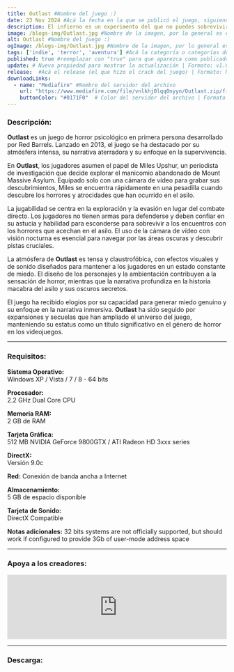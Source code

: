 ```yaml
---
title: Outlast #Nombre del juego :)
date: 23 Nov 2024 #Acá la fecha en la que se publicó el juego, siguiendo este formato: Dia "30", Mes "Oct", Año "2024" = como debe quedar: 30 Oct 2024
description: El infierno es un experimento del que no puedes sobrevivir en *Outlast*, un juego de terror y supervivencia en primera persona desarrollado por veteranos de algunas de las mayores franquicias de videojuegos de la historia. Como el periodista de investigación Miles Upshur, explora el Asilo Mount Massive e intenta sobrevivir lo suficiente para descubrir su terrible secreto... si puedes. #Acá una mini descripción del juego
image: /blogs-img/Outlast.jpg #Nombre de la imagen, por lo general es exactamente el mismo nombre que el juego excluyendo lo ":" (Dos puntos)
alt: Outlast #Nombre del juego :)
ogImage: /blogs-img/Outlast.jpg #Nombre de la imagen, por lo general es exactamente el mismo nombre que el juego excluyendo lo ":" (Dos puntos)
tags: ['indie', 'terror', 'aventura'] #Acá la categoría o categorías del juego, si es más de una se coloca en este formato: ['categoría1', 'categoría2']
published: true #reemplazar con "true" para que aparezca como publicado
update: # Nueva propiedad para mostrar la actualización | Formato: v1.0.0
release:  #Acá el release (el que hizo el crack del juego) | Formato: Nicolhetti
downloadLinks:
  - name: "Mediafire" #Nombre del servidor del archivo
    url: "https://www.mediafire.com/file/vnlkhj0lqq0nyyn/Outlast.zip/file" #Link de descarga
    buttonColor: "#0171F0"  # Color del servidor del archivo | Formato hexadecimal | MediaFire: #0171F0 | Buzzheavier: #FF6600 |
---
```


<!--En VSCode seleccionando una palabra, por ejemplo: "Outlast" y apretando Ctrl+F2 se seleccionan todas las palabras iguales-->

### Descripción:
**Outlast** es un juego de horror psicológico en primera persona desarrollado por Red Barrels. Lanzado en 2013, el juego se ha destacado por su atmósfera intensa, su narrativa aterradora y su enfoque en la supervivencia.

En **Outlast**, los jugadores asumen el papel de Miles Upshur, un periodista de investigación que decide explorar el manicomio abandonado de Mount Massive Asylum. Equipado solo con una cámara de vídeo para grabar sus descubrimientos, Miles se encuentra rápidamente en una pesadilla cuando descubre los horrores y atrocidades que han ocurrido en el asilo.

La jugabilidad se centra en la exploración y la evasión en lugar del combate directo. Los jugadores no tienen armas para defenderse y deben confiar en su astucia y habilidad para esconderse para sobrevivir a los encuentros con los horrores que acechan en el asilo. El uso de la cámara de vídeo con visión nocturna es esencial para navegar por las áreas oscuras y descubrir pistas cruciales.

La atmósfera de **Outlast** es tensa y claustrofóbica, con efectos visuales y de sonido diseñados para mantener a los jugadores en un estado constante de miedo. El diseño de los personajes y la ambientación contribuyen a la sensación de horror, mientras que la narrativa profundiza en la historia macabra del asilo y sus oscuros secretos.

El juego ha recibido elogios por su capacidad para generar miedo genuino y su enfoque en la narrativa inmersiva. **Outlast** ha sido seguido por expansiones y secuelas que han ampliado el universo del juego, manteniendo su estatus como un título significativo en el género de horror en los videojuegos.
<!--Prompt para Chat-GPT: Hazme una descripción para el juego "Outlast" y cada que menciones "Outlast" ponlo en negrita -->

---

### Requisitos:
**Sistema Operativo:**  
Windows XP / Vista / 7 / 8 - 64 bits

**Procesador:**  
2.2 GHz Dual Core CPU

**Memoria RAM:**  
2 GB de RAM

**Tarjeta Gráfica:**  
512 MB NVIDIA GeForce 9800GTX / ATI Radeon HD 3xxx series

**DirectX:**  
Versión 9.0c

**Red:**
Conexión de banda ancha a Internet

**Almacenamiento:**  
5 GB de espacio disponible

**Tarjeta de Sonido:**  
DirectX Compatible

**Notas adicionales:**
32 bits systems are not officially supported, but should work if configured to provide 3Gb of user-mode address space

<!--Si falta o sobra un requisito se quita o se agrega manteniendo el mismo formato-->

---

### Apoya a los creadores:
<iframe src="https://store.steampowered.com/widget/238320/" frameborder="0" style="background-color: transparent; width: 100% !important; aspect-ratio: 646 / 190;"></iframe>

<!--Reemplazar los numeros (AppID) del juego (en este caso 2668510) por el numero (AppID) correspondiente con el juego a publicar-->
<!--El AppID se encuentra en la URL del Juego en Steam-->

---

### Descarga:
